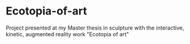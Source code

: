 Ecotopia-of-art
===============

Project presented at my Master thesis in sculpture with the interactive, kinetic, augmented reality work "Ecotopia of art"
